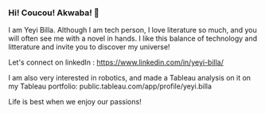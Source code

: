 ### Hi! Coucou! Akwaba! 👋

I am Yeyi Billa. Although I am tech person, I love literature so much, and you will often see me with a novel in hands.
I like this balance of technology and litterature and invite you to discover my universe!

Let's connect on linkedIn : https://www.linkedin.com/in/yeyi-billa/

I am also very interested in robotics, and made a Tableau analysis on it on my Tableau portfolio: public.tableau.com/app/profile/yeyi.billa

Life is best when we enjoy our passions!


<!--
**billay1/billay1** is a ✨ _special_ ✨ repository because its `README.md` (this file) appears on your GitHub profile.

Here are some ideas to get you started:

- 🔭 I’m currently working on ...
- 🌱 I’m currently learning ...
- 👯 I’m looking to collaborate on ...
- 🤔 I’m looking for help with ...
- 💬 Ask me about ...
- 📫 How to reach me: ...
- 😄 Pronouns: ...
- ⚡ Fun fact: ...
-->
